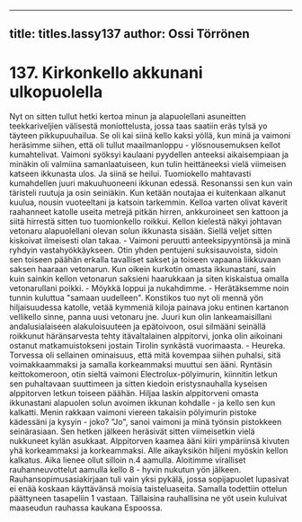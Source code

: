 
---

title: titles.lassy137
author: Ossi Törrönen
---


    
# 137. Kirkonkello akkunani ulkopuolella

Nyt on sitten tullut hetki kertoa minun ja alapuolellani asuneitten teekkariveljien välisestä moniottelusta, jossa taas saatiin eräs 
tylsä yo täyteen pikkupuuhailua. Se oli kai siinä kello kaksi yöllä, kun minä ja vaimoni heräsimme siihen, että oli tullut 
maailmanloppu - ylösnousemuksen kellot kumahtelivat. Vaimoni syöksyi kaulaani pyydellen anteeksi aikaisempiaan ja 
minäkin oli valmiina samanlaatuiseen, kun tulin heittäneeksi vielä viimeisen katseen ikkunasta ulos. Ja siinä se heilui. 
Tuomiokello mahtavasti kumahdellen juuri makuuhuoneeni ikkunan edessä. Resonanssi sen kun vain täristeli ruutuja ja osin 
seiniäkin. Kun ketään noutajaa ei kuitenkaan alkanut kuulua, nousin vuoteeltani ja katsoin tarkemmin. Kelloa varten olivat 
kaverit raahanneet katolle useita metrejä pitkän hirren, ankkuroineet sen kattoon ja siitä hirrestä sitten tuo tuomionkello 
roikkui. Kellon kielestä näkyi johtavan vetonaru alapuolellani olevan solun ikkunasta sisään. Siellä veljet sitten kiskoivat 
ilmeisesti olan takaa. - Vaimoni peruutti anteeksipyyntönsä ja minä ryhdyin vastahyökkäykseen. Otin yhden pentujeni 
suksisauvoista, sidoin sen toiseen päähän erkalla tavalliset sakset ja toiseen vapaana liikkuvaan saksen haaraan vetonarun. Kun 
oikein kurkotin omasta ikkunastani, sain kuin sainkin kellon vetonarun saksieni haarukkaan ja siten kiskaistua omalla 
vetonarullani poikki. - Möykkä loppui ja nukahdimme. - Herätäksemme noin tunnin kuluttua "samaan uudelleen". Konstikos 
tuo nyt oli mennä yön hiljaisuudessa katolle, vetää kymmeniä kiloja painava joku entinen kartanon vellikello sinne, panna uusi 
vetonaru jne. Juuri kun olin lankeamaisillani andalusialaiseen alakuloisuuteen ja epätoivoon, osui silmääni seinällä roikkunut 
häränsarvesta tehty itävaltalainen alppitorvi, jonka olin aikoinani ostanut matkamuistokseni jostain Tirolin synkästä 
vuorimaasta. - Heureka. Torvessa oli sellainen ominaisuus, että mitä kovempaa siihen puhalsi, sitä voimakkaammaksi ja 
samalla korkeammaksi muuttui sen ääni. Ryntäsin keittokomeroon, otin sieltä vaimoni Electrolux-pölyimurin, kiinnitin letkun 
sen puhaltavaan suuttimeen ja sitten kiedoin eristysnauhalla kyseisen alppitorven letkun toiseen päähän. Hiljaa laskin 
alppitorveni omasta ikkunastani alapuolen solun avoimen ikkunan kohdalle - ja kello sen kun kalkatti. Menin rakkaan vaimoni
viereen takaisin pölyimurin pistoke kädessäni ja kysyin - joko? "Jo", sanoi vaimoni ja minä työnsin pistokkeen seinärasiaan. 
Sen hetken jälkeen heräsivät sitten viimeisetkin vielä nukkuneet kylän asukkaat. Alppitorven kaamea ääni kiiri ympäriinsä 
kivuten yhä korkeammaksi ja korkeammaksi. Alle aikayksikön hiljeni myöskin kellon kalkatus. Aika lienee ollut silloin n.4 
aamulla. Aloitimme viralliset rauhanneuvottelut aamulla kello 8 - hyvin nukutun yön jälkeen. Rauhansopimusasiakirjaan tuli 
vain yksi pykälä, jossa sopijapuolet lupasivat ei enää koskaan käyttävänsä moisia taisteluaseita. Samalla todettiin ottelun 
päättyneen tasapeliin 1 vastaan. Tällaisina rauhallisina ne yöt usein kuluivat maaseudun rauhassa kaukana Espoossa.


